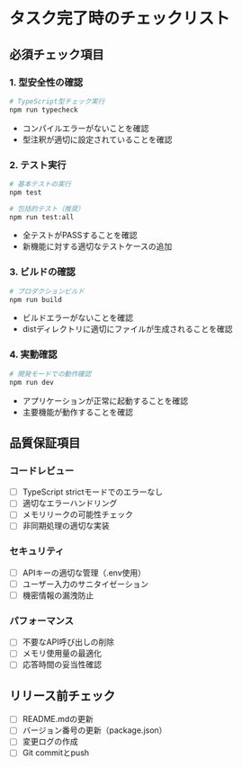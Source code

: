 # タスク完了時のチェックリスト

## 必須チェック項目

### 1. 型安全性の確認
```bash
# TypeScript型チェック実行
npm run typecheck
```
- コンパイルエラーがないことを確認
- 型注釈が適切に設定されていることを確認

### 2. テスト実行
```bash
# 基本テストの実行
npm test

# 包括的テスト（推奨）
npm run test:all
```
- 全テストがPASSすることを確認
- 新機能に対する適切なテストケースの追加

### 3. ビルドの確認
```bash
# プロダクションビルド
npm run build
```
- ビルドエラーがないことを確認
- distディレクトリに適切にファイルが生成されることを確認

### 4. 実動確認
```bash
# 開発モードでの動作確認
npm run dev
```
- アプリケーションが正常に起動することを確認
- 主要機能が動作することを確認

## 品質保証項目

### コードレビュー
- [ ] TypeScript strictモードでのエラーなし
- [ ] 適切なエラーハンドリング
- [ ] メモリリークの可能性チェック
- [ ] 非同期処理の適切な実装

### セキュリティ
- [ ] APIキーの適切な管理（.env使用）
- [ ] ユーザー入力のサニタイゼーション
- [ ] 機密情報の漏洩防止

### パフォーマンス
- [ ] 不要なAPI呼び出しの削除
- [ ] メモリ使用量の最適化
- [ ] 応答時間の妥当性確認

## リリース前チェック
- [ ] README.mdの更新
- [ ] バージョン番号の更新（package.json）
- [ ] 変更ログの作成
- [ ] Git commitとpush